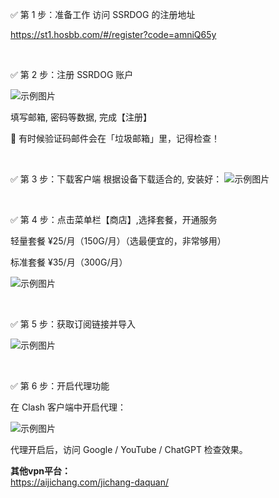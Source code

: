✅ 第 1 步：准备工作
访问 SSRDOG 的注册地址

https://st1.hosbb.com/#/register?code=amniQ65y


<br/>

✅ 第 2 步：注册 SSRDOG 账户

![示例图片](/images/vpn1.png)

填写邮箱, 密码等数据, 完成【注册】     

📩 有时候验证码邮件会在「垃圾邮箱」里，记得检查！

<br/>

✅ 第 3 步：下载客户端
根据设备下载适合的, 安装好：
![示例图片](/images/vpn2.png)

   

<br/>

✅ 第 4 步：点击菜单栏【商店】,选择套餐，开通服务

轻量套餐 ¥25/月（150G/月）（选最便宜的，非常够用）

标准套餐 ¥35/月（300G/月）  

![示例图片](/images/vpn3.png)

<br/>

✅ 第 5 步：获取订阅链接并导入    

![示例图片](/images/vpn4.png)


<br/>

✅ 第 6 步：开启代理功能

在 Clash 客户端中开启代理：

![示例图片](/images/vpn5.png)


代理开启后，访问 Google / YouTube / ChatGPT 检查效果。



**其他vpn平台：**   
https://aijichang.com/jichang-daquan/